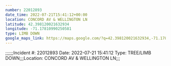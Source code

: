 ```yaml
---
number: 22012893
date_time: 2022-07-21T15:41:12+00:00
location: CONCORD AV & WELLINGTON LN
latitude: 42.398120021632934
longitude: -71.17810990250581
type: LIMB DOWN
google_maps_link: https://maps.google.com/?q=42.398120021632934,-71.17810990250581
---
```


;;;;;;Incident #: 22012893  Date: 2022-07-21 15:41:12  Type: TREE/LIMB DOWN;;;Location: CONCORD AV & WELLINGTON LN;;;
